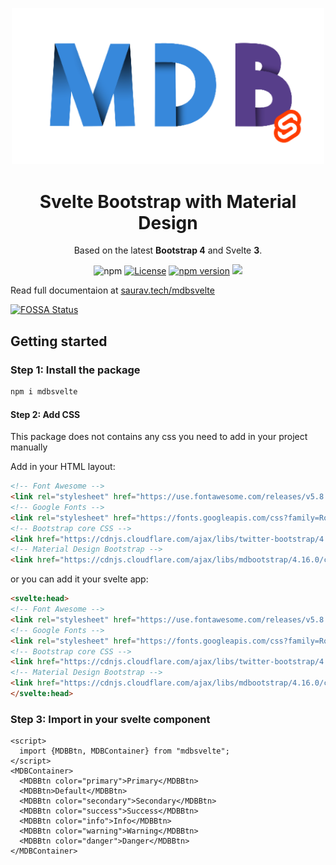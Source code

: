 <p align="center">
  <a href="http://mdbootstrap.com/docs/vue/">
    <img width="500" src="mdbsvelte.png">
  </a>
</p>

<h1 align="center">Svelte Bootstrap with Material Design</h1>

<p align="center">
  Based on the latest <b>Bootstrap 4</b> and Svelte <b>3</b>.
</p>
<p align="center">
  <img alt="npm" src="https://img.shields.io/npm/dm/mdbsvelte"/>
  <a href="https://github.com/SauravKanchan/mdbsvelte/blob/master/LICENSE">
  <img src="https://img.shields.io/badge/license-MIT-green.svg" alt="License"></a>
<a href="https://badge.fury.io/js/mdbsvelte"><img src="https://badge.fury.io/js/mdbsvelte.svg" alt="npm version" height="18"></a>
<a href="https://app.fossa.io/projects/git%2Bgithub.com%2FSauravKanchan%2Fmdbsvelte?ref=badge_shield" alt="FOSSA Status"><img src="https://app.fossa.io/api/projects/git%2Bgithub.com%2FSauravKanchan%2Fmdbsvelte.svg?type=shield"/></a>
</p>

Read full documentaion at [saurav.tech/mdbsvelte](https://saurav.tech/mdbsvelte/)

[![FOSSA Status](https://app.fossa.io/api/projects/git%2Bgithub.com%2FSauravKanchan%2Fmdbsvelte.svg?type=large)](https://app.fossa.io/projects/git%2Bgithub.com%2FSauravKanchan%2Fmdbsvelte?ref=badge_large)

## Getting started
### Step 1: Install the package
```bash
npm i mdbsvelte
```
#### Step 2: Add CSS
This package does not contains any css you need to add in your project manually 

Add in your HTML layout:
```html
<!-- Font Awesome -->
<link rel="stylesheet" href="https://use.fontawesome.com/releases/v5.8.2/css/all.css">
<!-- Google Fonts -->
<link rel="stylesheet" href="https://fonts.googleapis.com/css?family=Roboto:300,400,500,700&display=swap">
<!-- Bootstrap core CSS -->
<link href="https://cdnjs.cloudflare.com/ajax/libs/twitter-bootstrap/4.4.1/css/bootstrap.min.css" rel="stylesheet">
<!-- Material Design Bootstrap -->
<link href="https://cdnjs.cloudflare.com/ajax/libs/mdbootstrap/4.16.0/css/mdb.min.css" rel="stylesheet">
```
or you can add it your svelte app:
```html
<svelte:head>
<!-- Font Awesome -->
<link rel="stylesheet" href="https://use.fontawesome.com/releases/v5.8.2/css/all.css">
<!-- Google Fonts -->
<link rel="stylesheet" href="https://fonts.googleapis.com/css?family=Roboto:300,400,500,700&display=swap">
<!-- Bootstrap core CSS -->
<link href="https://cdnjs.cloudflare.com/ajax/libs/twitter-bootstrap/4.4.1/css/bootstrap.min.css" rel="stylesheet">
<!-- Material Design Bootstrap -->
<link href="https://cdnjs.cloudflare.com/ajax/libs/mdbootstrap/4.16.0/css/mdb.min.css" rel="stylesheet">
</svelte:head>
```

### Step 3: Import in your svelte component
```svelte
<script>
  import {MDBBtn, MDBContainer} from "mdbsvelte";
</script>
<MDBContainer>
  <MDBBtn color="primary">Primary</MDBBtn>
  <MDBBtn>Default</MDBBtn>
  <MDBBtn color="secondary">Secondary</MDBBtn>
  <MDBBtn color="success">Success</MDBBtn>
  <MDBBtn color="info">Info</MDBBtn>
  <MDBBtn color="warning">Warning</MDBBtn>
  <MDBBtn color="danger">Danger</MDBBtn>
</MDBContainer>
```